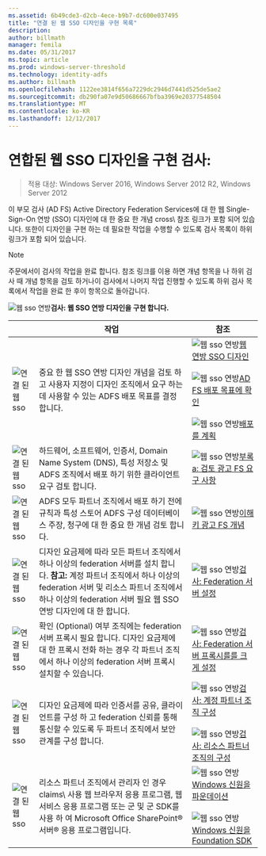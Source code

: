 ```yaml
---
ms.assetid: 6b49cde3-d2cb-4ece-b9b7-dc600e037495
title: "연결 된 웹 SSO 디자인을 구현 목록"
description: 
author: billmath
manager: femila
ms.date: 05/31/2017
ms.topic: article
ms.prod: windows-server-threshold
ms.technology: identity-adfs
ms.author: billmath
ms.openlocfilehash: 1122ee3814f656a7229dc2946d7441d525de5ae2
ms.sourcegitcommit: db290fa07e9d50686667bfba3969e20377548504
ms.translationtype: MT
ms.contentlocale: ko-KR
ms.lasthandoff: 12/12/2017
---
```

# <a name="checklist-implementing-a-federated-web-sso-design"></a>연합된 웹 SSO 디자인을 구현 검사:

>적용 대상: Windows Server 2016, Windows Server 2012 R2, Windows Server 2012

이 부모 검사 \(AD FS\) Active Directory Federation Services에 대 한 웹 Single\-Sign\-On 연방 \(SSO\) 디자인에 대 한 중요 한 개념 cross\ 참조 링크가 포함 되어 있습니다. 또한이 디자인을 구현 하는 데 필요한 작업을 수행할 수 있도록 검사 목록이 하위 링크가 포함 되어 있습니다.  
  
> [!NOTE]  
> 주문에서이 검사의 작업을 완료 합니다. 참조 링크를 이용 하면 개념 항목을 나 하위 검사 때 개념 항목을 검토 하거나이 검사에서 나머지 작업 진행할 수 있도록 하위 검사 목록에서 작업을 완료 한 후이 항목으로 돌아갑니다.  
  
![웹 sso 연방](media/2b05dce3-938f-4168-9b8f-1f4398cbdb9b.gif)**검사: 웹 SSO 연방 디자인을 구현 합니다.**  
  
||작업|참조|  
|-|--------|-------------|  
|![연결 된 웹 sso](media/icon_checkboxo.gif)|중요 한 웹 SSO 연방 디자인 개념을 검토 하 고 사용자 지정이 디자인 조직에서 요구 하는 데 사용할 수 있는 ADFS 배포 목표를 결정 합니다.|![웹 sso 연방](media/faa393df-4856-4431-9eda-4f4e5be72a90.gif)[웹 연방 SSO 디자인](https://technet.microsoft.com/library/dd807050.aspx)<br /><br />![웹 sso 연방](media/faa393df-4856-4431-9eda-4f4e5be72a90.gif)[AD FS 배포 목표에 확인](https://technet.microsoft.com/library/dd807053.aspx)<br /><br />![웹 sso 연방](media/faa393df-4856-4431-9eda-4f4e5be72a90.gif)[배포를 계획](https://technet.microsoft.com/library/dd807083.aspx)|  
|![연결 된 웹 sso](media/icon_checkboxo.gif)|하드웨어, 소프트웨어, 인증서, Domain Name System \(DNS\), 특성 저장소 및 ADFS 조직에서 배포 하기 위한 클라이언트 요구 검토 합니다.|![웹 sso 연방](media/faa393df-4856-4431-9eda-4f4e5be72a90.gif)[부록 a: 검토 광고 FS 요구 사항](https://technet.microsoft.com/library/ff678034.aspx)|  
|![연결 된 웹 sso](media/icon_checkboxo.gif)|ADFS 모두 파트너 조직에서 배포 하기 전에 규칙과 특성 스토어 ADFS 구성 데이터베이스 주장, 청구에 대 한 중요 한 개념 검토 합니다.|![웹 sso 연방](media/faa393df-4856-4431-9eda-4f4e5be72a90.gif)[이해 키 광고 FS 개념](../../ad-fs/technical-reference/Understanding-Key-AD-FS-Concepts.md)|  
|![연결 된 웹 sso](media/icon_checkboxo.gif)|디자인 요금제에 따라 모든 파트너 조직에서 하나 이상의 federation 서버를 설치 합니다. **참고:** 계정 파트너 조직에서 하나 이상의 federation 서버 및 리소스 파트너 조직에서 하나 이상의 federation 서버 필요 웹 SSO 연방 디자인에 대 한 합니다.|![웹 sso 연방](media/bc6cea1a-1c6c-4124-8c8f-1df5adfe8c88.gif)[검사: Federation 서버 설정](Checklist--Setting-Up-a-Federation-Server.md)|  
|![연결 된 웹 sso](media/icon_checkboxo.gif)|확인 \(Optional\) 여부 조직에는 federation 서버 프록시 필요 합니다. 디자인 요금제에 대 한 프록시 전화 하는 경우 각 파트너 조직에서 하나 이상의 federation 서버 프록시 설치할 수 있습니다.|![웹 sso 연방](media/bc6cea1a-1c6c-4124-8c8f-1df5adfe8c88.gif)[검사: Federation 서버 프록시를를 크게 설정](Checklist--Setting-Up-a-Federation-Server-Proxy.md)|  
|![연결 된 웹 sso](media/icon_checkboxo.gif)|디자인 요금제에 따라 인증서를 공유, 클라이언트를 구성 하 고 federation 신뢰를 통해 통신할 수 있도록 두 파트너 조직에서 보안 관계를 구성 합니다.|![웹 sso 연방](media/bc6cea1a-1c6c-4124-8c8f-1df5adfe8c88.gif)[검사: 계정 파트너 조직 구성](Checklist--Configuring-the-Account-Partner-Organization.md)<br /><br />![웹 sso 연방](media/bc6cea1a-1c6c-4124-8c8f-1df5adfe8c88.gif)[검사: 리소스 파트너 조직의 구성](Checklist--Configuring-the-Resource-Partner-Organization.md)|  
|![연결 된 웹 sso](media/icon_checkboxo.gif)|리소스 파트너 조직에서 관리자 인 경우 claims\ 사용 웹 브라우저 응용 프로그램, 웹 서비스 응용 프로그램 또는 군 및 군 SDK를 사용 하 여 Microsoft Office SharePoint® 서버® 응용 프로그램입니다.|![웹 sso 연방](media/faa393df-4856-4431-9eda-4f4e5be72a90.gif)[Windows 신원을 파운데이션](https://go.microsoft.com/fwlink/?LinkId=122266)<br /><br />![웹 sso 연방](media/faa393df-4856-4431-9eda-4f4e5be72a90.gif)[Windows 신원을 Foundation SDK](https://go.microsoft.com/fwlink/?LinkId=122266)|  
